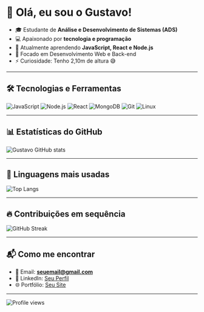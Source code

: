 # 👋 Olá, eu sou o Gustavo!

- 🎓 Estudante de **Análise e Desenvolvimento de Sistemas (ADS)**
- 💻 Apaixonado por **tecnologia e programação**
- 🚀 Atualmente aprendendo **JavaScript, React e Node.js**
- 🎯 Focado em Desenvolvimento Web e Back-end
- ⚡ Curiosidade: Tenho 2,10m de altura 😅

---

## 🛠️ Tecnologias e Ferramentas

![JavaScript](https://img.shields.io/badge/JavaScript-F7DF1E?style=for-the-badge&logo=javascript&logoColor=black)
![Node.js](https://img.shields.io/badge/Node.js-43853D?style=for-the-badge&logo=node.js&logoColor=white)
![React](https://img.shields.io/badge/React-20232A?style=for-the-badge&logo=react&logoColor=61DAFB)
![MongoDB](https://img.shields.io/badge/MongoDB-4EA94B?style=for-the-badge&logo=mongodb&logoColor=white)
![Git](https://img.shields.io/badge/Git-F05032?style=for-the-badge&logo=git&logoColor=white)
![Linux](https://img.shields.io/badge/Linux-FCC624?style=for-the-badge&logo=linux&logoColor=black)

---

## 📊 Estatísticas do GitHub

![Gustavo GitHub stats](https://github-readme-stats.vercel.app/api?username=gustavovitor2004&show_icons=true&theme=tokyonight)

---

## 🚀 Linguagens mais usadas

![Top Langs](https://github-readme-stats.vercel.app/api/top-langs/?username=gustavovitor2004&layout=compact&theme=tokyonight)

---

## 🔥 Contribuições em sequência

![GitHub Streak](https://streak-stats.demolab.com?user=gustavovitor2004&theme=tokyonight&hide_border=true)

---

## 📬 Como me encontrar

- 📧 Email: **seuemail@gmail.com**
- 💼 LinkedIn: [Seu Perfil](https://linkedin.com/in/seu-perfil)
- 🌐 Portfólio: [Seu Site](https://seusite.com)

---

![Profile views](https://komarev.com/ghpvc/?username=gustavovitor2004&color=blue&style=flat-square)
